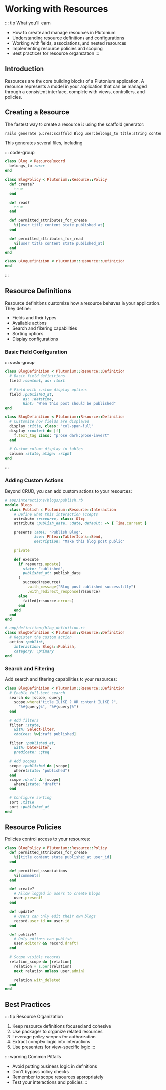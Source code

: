 # Working with Resources

::: tip What you'll learn
- How to create and manage resources in Plutonium
- Understanding resource definitions and configurations
- Working with fields, associations, and nested resources
- Implementing resource policies and scoping
- Best practices for resource organization
:::

## Introduction

Resources are the core building blocks of a Plutonium application. A resource represents a model in your application that can be managed through a consistent interface, complete with views, controllers, and policies.

## Creating a Resource

The fastest way to create a resource is using the scaffold generator:

```bash
rails generate pu:res:scaffold Blog user:belongs_to title:string content:text state:string published_at:datetime?
```

This generates several files, including:

::: code-group
```ruby [app/models/blog.rb]
class Blog < ResourceRecord
  belongs_to :user
end
```

```ruby [app/policies/blog_policy.rb]
class BlogPolicy < Plutonium::Resource::Policy
  def create?
    true
  end

  def read?
    true
  end

  def permitted_attributes_for_create
    %i[user title content state published_at]
  end

  def permitted_attributes_for_read
    %i[user title content state published_at]
  end
end
```

```ruby [app/definitions/blog_definition.rb]
class BlogDefinition < Plutonium::Resource::Definition
end
```
:::

## Resource Definitions

Resource definitions customize how a resource behaves in your application. They define:
- Fields and their types
- Available actions
- Search and filtering capabilities
- Sorting options
- Display configurations

### Basic Field Configuration

::: code-group
```ruby [Simple Fields]
class BlogDefinition < Plutonium::Resource::Definition
  # Basic field definitions
  field :content, as: :text

  # Field with custom display options
  field :published_at,
        as: :datetime,
        hint: "When this post should be published"
end
```

```ruby [Custom Displays]
class BlogDefinition < Plutonium::Resource::Definition
  # Customize how fields are displayed
  display :title, class: "col-span-full"
  display :content do |f|
    f.text_tag class: "prose dark:prose-invert"
  end

  # Custom column display in tables
  column :state, align: :right
end
```
:::

<!--
### Working with Associations

Plutonium makes it easy to work with Rails associations:

```ruby
class BlogDefinition < Plutonium::Resource::Definition
  # Define belongs_to association
  field :user, as: :belongs_to

  # Has-many association with inline creation
  field :comments do |f|
    f.has_many_tag nested: true
  end

  # Configure nested attributes
  define_nested_input :comments,
    inputs: %i[content user],
    limit: 3 do |input|
      input.define_field_input :content,
        type: :text,
        hint: "Keep it constructive"
    end
end
```
-->

### Adding Custom Actions

Beyond CRUD, you can add custom actions to your resources:

```ruby
# app/interactions/blogs/publish.rb
module Blogs
  class Publish < Plutonium::Resource::Interaction
    # Define what this interaction accepts
    attribute :resource, class: Blog
    attribute :publish_date, :date, default: -> { Time.current }

    presents label: "Publish Blog",
             icon: Phlex::TablerIcons::Send,
             description: "Make this blog post public"

    private

    def execute
      if resource.update(
        state: "published",
        published_at: publish_date
      )
        succeed(resource)
          .with_message("Blog post published successfully")
          .with_redirect_response(resource)
      else
        failed(resource.errors)
      end
    end
  end
end

# app/definitions/blog_definition.rb
class BlogDefinition < Plutonium::Resource::Definition
  # Register the custom action
  action :publish,
    interaction: Blogs::Publish,
    category: :primary
end
```

### Search and Filtering

Add search and filtering capabilities to your resources:

```ruby
class BlogDefinition < Plutonium::Resource::Definition
  # Enable full-text search
  search do |scope, query|
    scope.where("title ILIKE ? OR content ILIKE ?",
      "%#{query}%", "%#{query}%")
  end

  # Add filters
  filter :state,
    with: SelectFilter,
    choices: %w[draft published]

  filter :published_at,
    with: DateFilter,
    predicate: :gteq

  # Add scopes
  scope :published do |scope|
    where(state: "published")
  end
  scope :draft do |scope|
    where(state: "draft")
  end

  # Configure sorting
  sort :title
  sort :published_at
end
```

## Resource Policies

Policies control access to your resources:

```ruby
class BlogPolicy < Plutonium::Resource::Policy
  def permitted_attributes_for_create
    %i[title content state published_at user_id]
  end

  def permitted_associations
    %i[comments]
  end

  def create?
    # Allow logged in users to create blogs
    user.present?
  end

  def update?
    # Users can only edit their own blogs
    record.user_id == user.id
  end

  def publish?
    # Only editors can publish
    user.editor? && record.draft?
  end

  # Scope visible records
  relation_scope do |relation|
    relation = super(relation)
    next relation unless user.admin?

    relation.with_deleted
  end
end
```

## Best Practices

::: tip Resource Organization
1. Keep resource definitions focused and cohesive
2. Use packages to organize related resources
3. Leverage policy scopes for authorization
4. Extract complex logic into interactions
5. Use presenters for view-specific logic
:::

::: warning Common Pitfalls
- Avoid putting business logic in definitions
- Don't bypass policy checks
- Remember to scope resources appropriately
- Test your interactions and policies
:::
